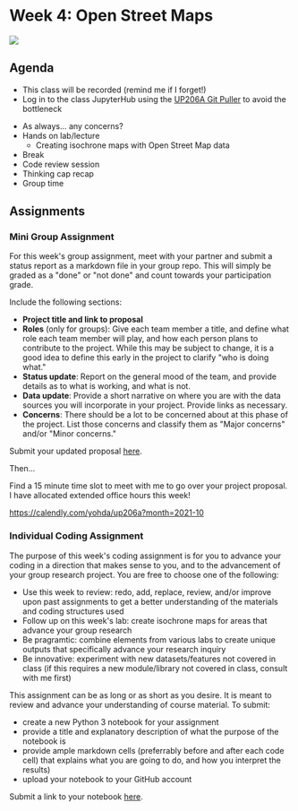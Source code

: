 
# Week 4: Open Street Maps

<img src="images/isos.png">
    
## Agenda 
*   This class will be recorded (remind me if I forget!)
*   Log in to the class JupyterHub using the [UP206A Git Puller](https://jupyter.idre.ucla.edu/hub/user-redirect/git-pull?repo=https%3A%2F%2Fgithub.com%2Fyohman%2F22W-UP206A&urlpath=lab%2Ftree%2F22W-UP206A%2F&branch=master) to avoid the bottleneck

- As always... any concerns?
- Hands on lab/lecture
    - Creating isochrone maps with Open Street Map data
- Break
- Code review session
- Thinking cap recap
- Group time

## Assignments

### Mini Group Assignment
For this week's group assignment, meet with your partner and submit a status report as a markdown file in your group repo. This will simply be graded as a "done" or "not done" and count towards your participation grade.

Include the following sections:
* **Project title and link to proposal**
* **Roles** (only for groups): Give each team member a title, and define what role each team member will play, and how each person plans to contribute to the project. While this may be subject to change, it is a good idea to define this early in the project to clarify "who is doing what."
* **Status update**: Report on the general mood of the team, and provide details as to what is working, and what is not.
* **Data update**: Provide a short narrative on where you are with the data sources you will incorporate in your project. Provide links as necessary.
* **Concerns**: There should be a lot to be concerned about at this phase of the project. List those concerns and classify them as "Major concerns" and/or "Minor concerns."

Submit your updated proposal [here]().

Then...

Find a 15 minute time slot to meet with me to go over your project proposal. I have allocated extended office hours this week!

https://calendly.com/yohda/up206a?month=2021-10

### Individual Coding Assignment

The purpose of this week's coding assignment is for you to advance your coding in a direction that makes sense to you, and to the advancement of your group research project. You are free to choose one of the following:

- Use this week to review: redo, add, replace, review, and/or improve upon past assignments to get a better understanding of the materials and coding structures used
- Follow up on this week's lab: create isochrone maps for areas that advance your group research
- Be pragramtic: combine elements from various labs to create unique outputs that specifically advance your research inquiry
- Be innovative: experiment with new datasets/features not covered in class (if this requires a new module/library not covered in class, consult with me first)

This assignment can be as long or as short as you desire. It is meant to review and advance your understanding of course material. To submit:

- create a new Python 3 notebook for your assignment
- provide a title and explanatory description of what the purpose of the notebook is
- provide ample markdown cells (preferrably before and after each code cell) that explains what you are going to do, and how you interpret the results)
- upload your notebook to your GitHub account

Submit a link to your notebook [here]().

